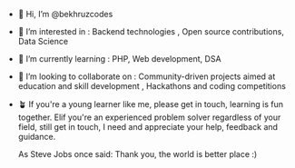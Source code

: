 - 👋 Hi, I’m @bekhruzcodes
- 👀 I’m interested in :
         Backend technologies
      ,   Open source contributions,
           Data Science

- 🌱 I’m currently learning :
         PHP,
         Web development,
         DSA

- 💞️ I’m looking to collaborate on :
         Community-driven projects aimed at education and skill development
      ,   Hackathons and coding competitions

- 🪴 If you're a young learner like me, please get in touch, learning is fun together.
     Elif you're an experienced problem solver regardless of your field, still get in touch,
     I need and appreciate your help, feedback and guidance.

  As Steve Jobs once said: Thank you, the world is better place :)

<!---
bekhruzcodes/bekhruzcodes is a ✨ special ✨ repository because its `README.md` (this file) appears on your GitHub profile.
You can click the Preview link to take a look at your changes.
--->
